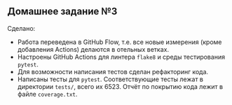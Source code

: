 ## Домашнее задание №3

Сделано:
* Работа переведена в GitHub Flow, т.е. все новые измерения (кроме добавления Actions) делаются в отельных ветках.
* Настроены GitHub Actions для линтера `flake8` и среды тестирования `pytest`.
* Для возможности написания тестов сделан рефакторинг кода.
* Написаны тесты для `pytest`. Соответствующие тесты лежат в директории `tests/`, всего их 6523. Отчёт по покрытию кода лежит в файле `coverage.txt`.
